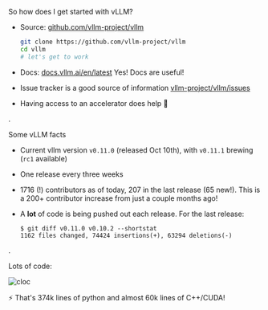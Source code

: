 <!-- .slide: style="font-size: 0.8em" -->

So how does I get started with vLLM?

- Source: [github.com/vllm-project/vllm](https://github.com/vllm-project/vllm) <br>

  ```bash
  git clone https://github.com/vllm-project/vllm
  cd vllm
  # let's get to work
  ```

- Docs: [docs.vllm.ai/en/latest](https://docs.vllm.ai/en/latest/) Yes! Docs are useful!
- Issue tracker is a good source of information [vllm-project/vllm/issues](https://github.com/vllm-project/vllm/issues)
- Having access to an accelerator does help 🙂

.

<!-- .slide: class='noautofragment' style="display: block; overflow: auto; font-size: 0.8em" -->

Some vLLM facts

- Current vllm version `v0.11.0` (released Oct 10th), with `v0.11.1` brewing (`rc1` available) <!-- .element: class='fade-out' -->
- One release every three weeks
- 1716 (!) contributors as of today, 207 in the last release (65 new!). This is a 200+ contributor increase from just a couple months ago!
- A **lot** of code is being pushed out each release. For the last release:

  ```console
  $ git diff v0.11.0 v0.10.2 --shortstat
  1162 files changed, 74424 insertions(+), 63294 deletions(-)
  ```

  <!-- .element: style="width: 100%" -->

.

<!-- .slide: style="margin: 0 3em; width: auto; height: auto; font-size: 0.8em" -->

Lots of code:

![cloc](static/vllm-cloc.png)

 <!-- .element: style="height: 42vh" -->

⚡ That's 374k lines of python and almost 60k lines of C++/CUDA!
